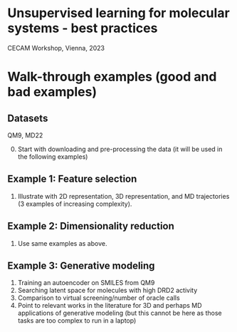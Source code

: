 # Unsupervised learning for molecular systems - best practices
CECAM Workshop, Vienna, 2023

# Walk-through examples (good and bad examples)

## Datasets
QM9, MD22

0. Start with downloading and pre-processing the data (it will be used in the following examples)
## Example 1: Feature selection
1. Illustrate with 2D representation, 3D representation, and MD trajectories (3 examples of increasing complexity).
## Example 2: Dimensionality reduction
1. Use same examples as above.
## Example 3: Generative modeling
1. Training an autoencoder on SMILES from QM9
2. Searching latent space for molecules with high DRD2 activity
3. Comparison to virtual screening/number of oracle calls
4. Point to relevant works in the literature for 3D and perhaps MD applications of generative modeling (but this cannot be here as those tasks are too complex to run in a laptop)
